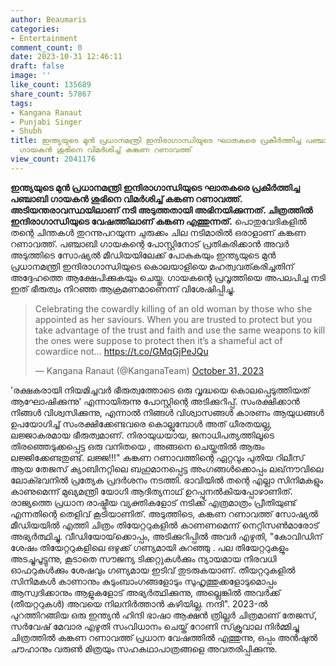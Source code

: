 ```yaml
---
author: Beaumaris
categories:
- Entertainment
comment_count: 0
date: 2023-10-31 12:46:11
draft: false
image: ''
like_count: 135689
share_count: 57867
tags:
- Kangana Ranaut
- Punjabi Singer
- Shubh
title: ഇന്ത്യയുടെ മുൻ പ്രധാനമന്ത്രി ഇന്ദിരാഗാന്ധിയുടെ ഘാതകരെ പ്രകീർത്തിച്ച പഞ്ചാബി
  ഗായകൻ ശുഭിനെ വിമർശിച്ച് കങ്കണ റണാവത്ത്
view_count: 2041176
---
```


**ഇന്ത്യയുടെ മുൻ പ്രധാനമന്ത്രി ഇന്ദിരാഗാന്ധിയുടെ ഘാതകരെ പ്രകീർത്തിച്ച പഞ്ചാബി ഗായകൻ ശുഭിനെ വിമർശിച്ച് കങ്കണ റണാവത്ത്. അടിയന്തരാവസ്ഥയിലാണ് നടി അടുത്തതായി അഭിനയിക്കുന്നത്. ചിത്രത്തിൽ ഇന്ദിരാഗാന്ധിയുടെ വേഷത്തിലാണ് കങ്കണ എത്തുന്നത്.** പൊതുവേദികളിൽ തന്റെ ചിന്തകൾ തുറന്നുപറയുന്ന ചുരുക്കം ചില നടിമാരിൽ ഒരാളാണ് കങ്കണ റണാവത്ത്. പഞ്ചാബി ഗായകന്റെ പോസ്റ്റിനോട് പ്രതികരിക്കാൻ അവർ അടുത്തിടെ സോഷ്യൽ മീഡിയയിലേക്ക് പോകുകയും ഇന്ത്യയുടെ മുൻ പ്രധാനമന്ത്രി ഇന്ദിരാഗാന്ധിയുടെ കൊലയാളിയെ മഹത്വവത്കരിച്ചതിന് അദ്ദേഹത്തെ ആക്ഷേപിക്കുകയും ചെയ്തു. ഗായകന്റെ പ്രവൃത്തിയെ അപലപിച്ച നടി ഇത് ഭീരുത്വം നിറഞ്ഞ ആക്രമണമാണെന്ന് വിശേഷിപ്പിച്ചു. 

> Celebrating the cowardly killing of an old woman by those who she appointed as her saviours. When you are trusted to protect but you take advantage of the trust and faith and use the same weapons to kill the ones were suppose to protect then it’s a shameful act of cowardice not… <https://t.co/GMqGjPeJQu>
> 
> — Kangana Ranaut (@KanganaTeam) [October 31, 2023](https://twitter.com/KanganaTeam/status/1719238396114260043?ref_src=twsrc%5Etfw)

'രക്ഷകരായി നിയമിച്ചവർ ഭീരുത്വത്തോടെ ഒരു വൃദ്ധയെ കൊലപ്പെടുത്തിയത് ആഘോഷിക്കുന്നു' എന്നായിരുന്നു പോസ്റ്റിന്റെ അടിക്കുറിപ്പ്. സംരക്ഷിക്കാൻ നിങ്ങൾ വിശ്വസിക്കുന്നു, എന്നാൽ നിങ്ങൾ വിശ്വാസങ്ങൾ കാരണം ആയുധങ്ങൾ ഉപയോഗിച്ച് സംരക്ഷിക്കേണ്ടവരെ കൊല്ലുമ്പോൾ അത് ധീരതയല്ല, ലജ്ജാകരമായ ഭീരുത്വമാണ്. നിരായുധയായ, ജനാധിപത്യത്തിലൂടെ തിരഞ്ഞെടുക്കപ്പെട്ട ഒരു വനിതയെ , അങ്ങനെ ചെയ്തതിൽ ആരും ലജ്ജിക്കേണ്ടതുണ്ട്. ലജ്ജ!!!" കങ്കണ റണാവത്തിന്റെ ഏറ്റവും പുതിയ റിലീസ് ആയ തേജസ് ക്യാബിനറ്റിലെ ബഹുമാനപ്പെട്ട അംഗങ്ങൾക്കൊപ്പം ലഖ്‌നൗവിലെ ലോക്ഭവനിൽ പ്രത്യേക പ്രദർശനം നടത്തി. ഭാവിയിൽ തന്റെ എല്ലാ സിനിമകളും കാണുമെന്ന് മുഖ്യമന്ത്രി യോഗി ആദിത്യനാഥ് ഉറപ്പുനൽകിയപ്പോഴാണിത്. രാജ്യത്തെ പ്രധാന രാഷ്ട്രീയ വ്യക്തികളോട് നടിക്ക് എത്രമാത്രം പ്രീതിയുണ്ട് എന്നതിന്റെ തെളിവ് കൂടിയാണിത്. അടുത്തിടെ, കങ്കണ റണാവത്ത് സോഷ്യൽ മീഡിയയിൽ എത്തി ചിത്രം തിയേറ്ററുകളിൽ കാണണമെന്ന് നെറ്റിസൺമാരോട് അഭ്യർത്ഥിച്ചു. വീഡിയോയ്‌ക്കൊപ്പം, അടിക്കുറിപ്പിൽ അവർ എഴുതി, "കോവിഡിന് ശേഷം തിയേറ്ററുകളിലെ ഒഴുക്ക് ഗണ്യമായി കുറഞ്ഞു . പല തിയേറ്ററുകളും അടച്ചുപൂട്ടുന്നു, കൂടാതെ സൗജന്യ ടിക്കറ്റുകൾക്കും ന്യായമായ നിരവധി ഓഫറുകൾക്കും ശേഷവും ഗണ്യമായ ഇടിവ് തുടരുകയാണ്. തീയറ്ററുകളിൽ സിനിമകൾ കാണാനും കുടുംബാംഗങ്ങളോടും സുഹൃത്തുക്കളോടുമൊപ്പം ആസ്വദിക്കാനും ആളുകളോട് അഭ്യർത്ഥിക്കുന്നു, അല്ലെങ്കിൽ അവർക്ക് (തീയറ്ററുകൾ) അവയെ നിലനിർത്താൻ കഴിയില്ല. നന്ദി". 2023-ൽ പുറത്തിറങ്ങിയ ഒരു ഇന്ത്യൻ ഹിന്ദി ഭാഷാ ആക്ഷൻ ത്രില്ലർ ചിത്രമാണ് തേജസ്, സർവേഷ് മേവാര എഴുതി സംവിധാനം ചെയ്ത് റോണി സ്‌ക്രൂവാല നിർമ്മിച്ചു ചിത്രത്തിൽ കങ്കണ റണാവത്ത് പ്രധാന വേഷത്തിൽ എത്തുന്നു, ഒപ്പം അൻഷുൽ ചൗഹാനും വരുൺ മിത്രയും സഹകഥാപാത്രങ്ങളെ അവതരിപ്പിക്കുന്നു.